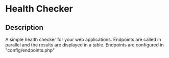 # Health Checker

## Description
A simple health checker for your web applications. 
Endpoints are called in parallel and the results are displayed in a table.
Endpoints are configured in "config/endpoints.php"